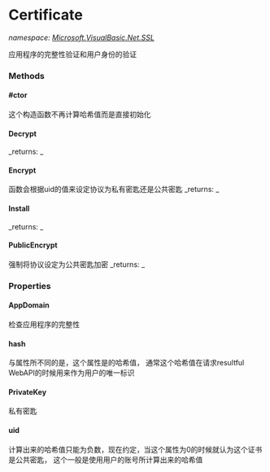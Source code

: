 ﻿
# Certificate
_namespace: [Microsoft.VisualBasic.Net.SSL](N-Microsoft.VisualBasic.Net.SSL.md)_

应用程序的完整性验证和用户身份的验证

### Methods

#### #ctor
这个构造函数不再计算哈希值而是直接初始化
#### Decrypt

_returns: _
#### Encrypt
函数会根据uid的值来设定协议为私有密匙还是公共密匙
_returns: _
#### Install

_returns: _
#### PublicEncrypt
强制将协议设定为公共密匙加密
_returns: _


### Properties

#### AppDomain
检查应用程序的完整性
#### hash
与属性所不同的是，这个属性是的哈希值，
 通常这个哈希值在请求resultful WebAPI的时候用来作为用户的唯一标识
#### PrivateKey
私有密匙
#### uid
计算出来的哈希值只能为负数，现在约定，当这个属性为0的时候就认为这个证书是公共密匙，
 这个一般是使用用户的账号所计算出来的哈希值

